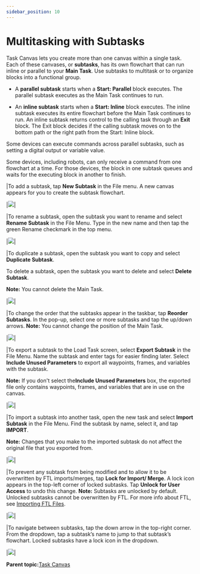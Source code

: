 ```yaml
---
sidebar_position: 10
---
```


# Multitasking with Subtasks

Task Canvas lets you create more than one canvas within a single task. Each of these canvases, or **subtasks**, has its own flowchart that can run inline or parallel to your **Main Task**. Use subtasks to multitask or to organize blocks into a functional group.

-   A **parallel subtask** starts when a **Start: Parallel** block executes. The parallel subtask executes as the Main Task continues to run.

-   An **inline subtask** starts when a **Start: Inline** block executes. The inline subtask executes its entire flowchart before the Main Task continues to run. An inline subtask returns control to the calling task through an **Exit** block. The Exit block decides if the calling subtask moves on to the bottom path or the right path from the Start: Inline block.


Some devices can execute commands across parallel subtasks, such as setting a digital output or variable value.

Some devices, including robots, can only receive a command from one flowchart at a time. For those devices, the block in one subtask queues and waits for the executing block in another to finish.

|To add a subtask, tap **New Subtask** in the File menu. A new canvas appears for you to create the subtask flowchart.

|![](../Images/TaskCanvas/Canvas-Menu.png)|

|To rename a subtask, open the subtask you want to rename and select **Rename Subtask** in the File Menu. Type in the new name and then tap the green Rename checkmark in the top menu.

|![](../Images/TaskCanvas/Rename-Subtask.png)|

|To duplicate a subtask, open the subtask you want to copy and select **Duplicate Subtask**.

To delete a subtask, open the subtask you want to delete and select **Delete Subtask**.

**Note:** You cannot delete the Main Task.

|![](../Images/TaskCanvas/FileMenu.png)|

|To change the order that the subtasks appear in the taskbar, tap **Reorder Subtasks**. In the pop-up, select one or more subtasks and tap the up/down arrows. **Note:** You cannot change the position of the Main Task.

|![](../Images/TaskCanvas/ReorderSubtasks.png)|

|To export a subtask to the Load Task screen, select **Export Subtask** in the File Menu. Name the subtask and enter tags for easier finding later. Select **Include Unused Parameters** to export all waypoints, frames, and variables with the subtask.

**Note:** If you don't select the**Include Unused Parameters** box, the exported file only contains waypoints, frames, and variables that are in use on the canvas.

|![](../Images/TaskCanvas/ExportSubtask.png)|

|To import a subtask into another task, open the new task and select **Import Subtask** in the File Menu. Find the subtask by name, select it, and tap **IMPORT**.

**Note:** Changes that you make to the imported subtask do not affect the original file that you exported from.

|![](../Images/TaskCanvas/ImportSubtask.png)|

|To prevent any subtask from being modified and to allow it to be overwritten by FTL imports/merges, tap **Lock for Import/ Merge**. A lock icon appears in the top-left corner of locked subtasks. Tap **Unlock for User Access** to undo this change. **Note:** Subtasks are unlocked by default. Unlocked subtasks cannot be overwritten by FTL. For more info about FTL, see [Importing FTL Files](ImportTask.md).

|![](../Images/TaskCanvas/FileMenu-LockedSubtask.png)|

|To navigate between subtasks, tap the down arrow in the top-right corner. From the dropdown, tap a subtask’s name to jump to that subtask’s flowchart. Locked subtasks have a lock icon in the dropdown.

|![](../Images/TaskCanvas/Navigation-Subtasks.png)|

**Parent topic:**[Task Canvas](../TaskCanvas/TaskCanvasOverview.md)

